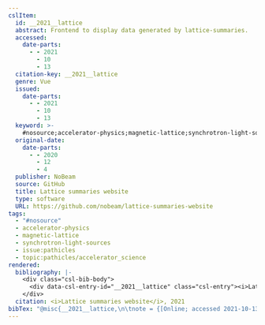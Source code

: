 ```yaml
---
cslItem:
  id: __2021__lattice
  abstract: Frontend to display data generated by lattice-summaries.
  accessed:
    date-parts:
      - - 2021
        - 10
        - 13
  citation-key: __2021__lattice
  genre: Vue
  issued:
    date-parts:
      - - 2021
        - 10
        - 13
  keyword: >-
    #nosource;accelerator-physics;magnetic-lattice;synchrotron-light-sources;collection::pathicles::accelerator_science
  original-date:
    date-parts:
      - - 2020
        - 12
        - 4
  publisher: NoBeam
  source: GitHub
  title: Lattice summaries website
  type: software
  URL: https://github.com/nobeam/lattice-summaries-website
tags:
  - "#nosource"
  - accelerator-physics
  - magnetic-lattice
  - synchrotron-light-sources
  - issue:pathicles
  - topic:pathicles/accelerator_science
rendered:
  bibliography: |-
    <div class="csl-bib-body">
      <div data-csl-entry-id="__2021__lattice" class="csl-entry"><i>Lattice summaries website</i> 2021. NoBeam. Available at: <a href='https://github.com/nobeam/lattice-summaries-website'>https://github.com/nobeam/lattice-summaries-website</a> (Accessed: October 13, 2021).</div>
    </div>
  citation: <i>Lattice summaries website</i>, 2021
bibTex: "@misc{__2021__lattice,\n\tnote = {[Online; accessed 2021-10-13]},\n\tyear = {2021},\n\tmonth = {oct 13},\n\tpublisher = {NoBeam},\n\ttitle = {Lattice summaries website},\n\ttype = {Vue},\n}\n\n"
---
```

